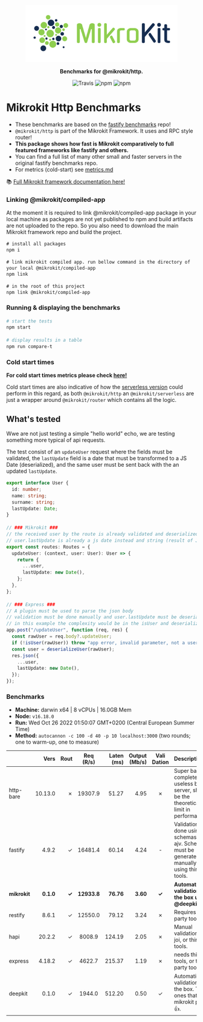 <p align="center">
  <img alt='MikroKit, Benchmarks' src='./assets/public/logo.svg?raw=true' width="403" height="150">
</p>
<p align="center">
  <strong>Benchmarks for @mikrokit/http.</strong><br/>
</p>

<p align=center>
  <img src="https://img.shields.io/travis/mikrokit/mikrokit.svg?style=flat-square&maxAge=86400" alt="Travis" style="max-width:100%;">
  <img src="https://img.shields.io/badge/code_style-prettier-ff69b4.svg?style=flat-square&maxAge=99999999" alt="npm"  style="max-width:100%;">
  <img src="https://img.shields.io/badge/license-MIT-97ca00.svg?style=flat-square&maxAge=99999999" alt="npm"  style="max-width:100%;">
</p>

# Mikrokit Http Benchmarks

- These benchmarks are based on the [fastify benchmarks](https://github.com/fastify/benchmarks) repo!
- `@mikrokit/http` is part of the Mikrokit Framework. It uses and RPC style router!
- **This package shows how fast is Mikrokit comparatively to full featured frameworks like fastify and others.**
- You can find a full list of many other small and faster servers in the original fastify benchmarks repo.
- For metrics (cold-start) see [metrics.md](./METRICS.md)

📚 [Full Mikrokit framework documentation here!](https://github.com/MikroKit/MikroKit)

### Linking @mikrokit/compiled-app

At the moment it is required to link @mikrokit/compiled-app package in your local machine as packages are not yet published to npm and build artifacts are not uploaded to the repo. So you also need to download the main Mikrokit framework repo and build the project.

```
# install all packages
npm i

# link mikrokit compiled app. run bellow command in the directory of your local @mikrokit/compiled-app
npm link

# in the root of this project
npm link @mikrokit/compiled-app

```

### Running & displaying the benchmarks

```sh
# start the tests
npm start

# display results in a table
npm run compare-t
```

### Cold start times

**For cold start times metrics please check [here!](METRICS.md)**

Cold start times are also indicative of how the [serverless version](https://github.com/MikroKit/MikroKit/tree/master/packages/serverless) could perform in this regard, as both `@mikrokit/http` an `@mikrokit/serverless` are just a wrapper around `@mikrokit/router` which contains all the logic.

## What's tested

Wwe are not just testing a simple "hello world" echo, we are testing something more typical of api requests.

The test consist of an `updateUser` request where the fields must be validated, the `lastUpdate` field is a date that must be transformed to a JS Date (deserialized), and the same user must be sent back with the an updated `lastUpdate`.

```ts
export interface User {
  id: number;
  name: string;
  surname: string;
  lastUpdate: Date;
}

// ### Mikrokit ###
// the received user by the route is already validated and deserialized
// user.lastUpdate is already a js date instead and string (result of JSON.parse)
export const routes: Routes = {
  updateUser: (context, user: User): User => {
    return {
      ...user,
      lastUpdate: new Date(),
    };
  },
};

// ### Express ###
// A plugin must be used to parse the json body
// validation must be done manually and user.lastUpdate must be deserialized manually into a date
// in this example the complexity would be in the isUser and deserializeUser functions (check src code fo that)
app.post("/updateUser", function (req, res) {
  const rawUser = req.body?.updateUser;
  if (!isUser(rawUser)) throw "app error, invalid parameter, not a user";
  const user = deserializeUser(rawUser);
  res.json({
    ...user,
    lastUpdate: new Date(),
  });
});
```

### Benchmarks

- **Machine:** darwin x64 | 8 vCPUs | 16.0GB Mem
- **Node:** `v16.18.0`
- **Run:** Wed Oct 26 2022 01:50:07 GMT+0200 (Central European Summer Time)
- **Method:** `autocannon -c 100 -d 40 -p 10 localhost:3000` (two rounds; one to warm-up, one to measure)

|              |      Vers |  Rout |  Req (R/s)  | Laten (ms) | Output (Mb/s) | Vali Dation | Description                                                                                                |
| :----------- | --------: | ----: | :---------: | ---------: | ------------: | :---------: | :--------------------------------------------------------------------------------------------------------- |
| http-bare    |   10.13.0 |     ✗ |   19307.9   |      51.27 |          4.95 |      ✗      | Super basic and completely useless bare http server, should be the theoretical upper limit in performance. |
| fastify      |     4.9.2 |     ✓ |   16481.4   |      60.14 |          4.24 |      -      | Validation is done using schemas and ajv. Schemas must be generated manually or using third party tools.   |
| **mikrokit** | **0.1.0** | **✓** | **12933.8** |  **76.76** |      **3.60** |    **✓**    | **Automatic validation out of the box using @deepkit/types.**                                              |
| restify      |     8.6.1 |     ✓ |   12550.0   |      79.12 |          3.24 |      ✗      | Requires third party tools.                                                                                |
| hapi         |    20.2.2 |     ✓ |   8008.9    |     124.19 |          2.05 |      ✗      | Manual validation using joi, or third party tools.                                                         |
| express      |    4.18.2 |     ✓ |   4622.7    |     215.37 |          1.19 |      ✗      | needs third party tools, or third party tools                                                              |
| deepkit      |     0.1.0 |     ✓ |   1944.0    |     512.20 |          0.50 |      ✓      | Automatic validation out of the box. The ones that made mikrokit possible 👍.                              |
